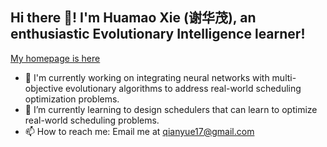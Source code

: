 ## Hi there 👋! I'm Huamao Xie (谢华茂), an enthusiastic Evolutionary Intelligence learner!


<!--
**maomao0217/maomao0217** is a ✨ _special_ ✨ repository because its `README.md` (this file) appears on your GitHub profile.

Here are some ideas to get you started:
-->
<!--
- 👯 I’m looking to collaborate on ...
- 🤔 I’m looking for help with ...
- 💬 Ask me about ...
- 😄 Pronouns: ...
- ⚡ Fun fact: ...
-->
[My homepage is here](https://maomao0217.github.io/academic-pages/)
- 🔭 I'm currently working on integrating neural networks with multi-objective evolutionary algorithms to address real-world scheduling optimization problems.
- 🌱 I’m currently learning to design schedulers that can learn to optimize real-world scheduling problems.
- 📫 How to reach me: Email me at [qianyue17@gmail.com](qianyue17@gmail.com)

